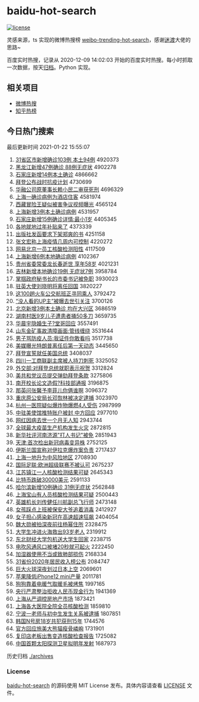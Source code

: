 # baidu-hot-search

[![license](https://img.shields.io/github/license/Arrackisarookie/baidu-hot-search)](https://github.com/Arrackisarookie/baidu-hot-search/blob/master/LICENSE)

灵感来源，ts 实现的微博热搜榜 [weibo-trending-hot-search](https://github.com/justjavac/weibo-trending-hot-search)，感谢[迷渡](https://github.com/justjavac)大佬的思路~

百度实时热搜，记录从 2020-12-09 14:02:03 开始的百度实时热搜。每小时抓取一次数据，按天[归档](./archives)。Python 实现。

## 相关项目
+ [微博热搜](https://github.com/Arrackisarookie/weibo-hot-search)
+ [知乎热榜](https://github.com/Arrackisarookie/zhihu-top-search)

## 今日热门搜索

<!-- Rank Begin -->

最后更新时间 2021-01-22 15:55:07

1. [31省区市新增确诊103例 本土94例](http://www.baidu.com/baidu?cl=3&tn=SE_baiduhomet8_jmjb7mjw&rsv_dl=fyb_top&fr=top1000&wd=31%CA%A1%C7%F8%CA%D0%D0%C2%D4%F6%C8%B7%D5%EF103%C0%FD%20%B1%BE%CD%C194%C0%FD) 4920373
1. [黑龙江新增47例确诊 88例无症状](http://www.baidu.com/baidu?cl=3&tn=SE_baiduhomet8_jmjb7mjw&rsv_dl=fyb_top&fr=top1000&wd=%BA%DA%C1%FA%BD%AD%D0%C2%D4%F647%C0%FD%C8%B7%D5%EF%2088%C0%FD%CE%DE%D6%A2%D7%B4) 4902278
1. [石家庄新增14例本土确诊](http://www.baidu.com/baidu?cl=3&tn=SE_baiduhomet8_jmjb7mjw&rsv_dl=fyb_top&fr=top1000&wd=%CA%AF%BC%D2%D7%AF%D0%C2%D4%F614%C0%FD%B1%BE%CD%C1%C8%B7%D5%EF) 4866662
1. [拜登公布战时抗疫计划](http://www.baidu.com/baidu?cl=3&tn=SE_baiduhomet8_jmjb7mjw&rsv_dl=fyb_top&fr=top1000&wd=%B0%DD%B5%C7%B9%AB%B2%BC%D5%BD%CA%B1%BF%B9%D2%DF%BC%C6%BB%AE) 4730699
1. [华融公司原董事长赖小民二审获死刑](http://www.baidu.com/baidu?cl=3&tn=SE_baiduhomet8_jmjb7mjw&rsv_dl=fyb_top&fr=top1000&wd=%BB%AA%C8%DA%B9%AB%CB%BE%D4%AD%B6%AD%CA%C2%B3%A4%C0%B5%D0%A1%C3%F1%B6%FE%C9%F3%BB%F1%CB%C0%D0%CC) 4696329
1. [上海一确诊病例为酒店住客](http://www.baidu.com/baidu?cl=3&tn=SE_baiduhomet8_jmjb7mjw&rsv_dl=fyb_top&fr=top1000&wd=%C9%CF%BA%A3%D2%BB%C8%B7%D5%EF%B2%A1%C0%FD%CE%AA%BE%C6%B5%EA%D7%A1%BF%CD) 4581974
1. [西藏冒险王疑似被害争议视频曝光](http://www.baidu.com/baidu?cl=3&tn=SE_baiduhomet8_jmjb7mjw&rsv_dl=fyb_top&fr=top1000&wd=%CE%F7%B2%D8%C3%B0%CF%D5%CD%F5%D2%C9%CB%C6%B1%BB%BA%A6%D5%F9%D2%E9%CA%D3%C6%B5%C6%D8%B9%E2) 4565124
1. [上海新增3例本土确诊病例](http://www.baidu.com/baidu?cl=3&tn=SE_baiduhomet8_jmjb7mjw&rsv_dl=fyb_top&fr=top1000&wd=%C9%CF%BA%A3%D0%C2%D4%F63%C0%FD%B1%BE%CD%C1%C8%B7%D5%EF%B2%A1%C0%FD) 4531957
1. [石家庄新增15例确诊详情:最小1岁](http://www.baidu.com/baidu?cl=3&tn=SE_baiduhomet8_jmjb7mjw&rsv_dl=fyb_top&fr=top1000&wd=%CA%AF%BC%D2%D7%AF%D0%C2%D4%F615%C0%FD%C8%B7%D5%EF%CF%EA%C7%E9%3A%D7%EE%D0%A11%CB%EA) 4405345
1. [各地就地过年补贴来了](http://www.baidu.com/baidu?cl=3&tn=SE_baiduhomet8_jmjb7mjw&rsv_dl=fyb_top&fr=top1000&wd=%B8%F7%B5%D8%BE%CD%B5%D8%B9%FD%C4%EA%B2%B9%CC%F9%C0%B4%C1%CB) 4373339
1. [出版社发函要求下架郑爽的书](http://www.baidu.com/baidu?cl=3&tn=SE_baiduhomet8_jmjb7mjw&rsv_dl=fyb_top&fr=top1000&wd=%B3%F6%B0%E6%C9%E7%B7%A2%BA%AF%D2%AA%C7%F3%CF%C2%BC%DC%D6%A3%CB%AC%B5%C4%CA%E9) 4251158
1. [张文宏称上海疫情几周内可控制](http://www.baidu.com/baidu?cl=3&tn=SE_baiduhomet8_jmjb7mjw&rsv_dl=fyb_top&fr=top1000&wd=%D5%C5%CE%C4%BA%EA%B3%C6%C9%CF%BA%A3%D2%DF%C7%E9%BC%B8%D6%DC%C4%DA%BF%C9%BF%D8%D6%C6) 4220272
1. [网易北京一员工核酸检测阳性](http://www.baidu.com/baidu?cl=3&tn=SE_baiduhomet8_jmjb7mjw&rsv_dl=fyb_top&fr=top1000&wd=%CD%F8%D2%D7%B1%B1%BE%A9%D2%BB%D4%B1%B9%A4%BA%CB%CB%E1%BC%EC%B2%E2%D1%F4%D0%D4) 4117509
1. [上海新增6例本地确诊病例](http://www.baidu.com/baidu?cl=3&tn=SE_baiduhomet8_jmjb7mjw&rsv_dl=fyb_top&fr=top1000&wd=%C9%CF%BA%A3%D0%C2%D4%F66%C0%FD%B1%BE%B5%D8%C8%B7%D5%EF%B2%A1%C0%FD) 4102367
1. [贵州省委常委龙长春逝世 享年58岁](http://www.baidu.com/baidu?cl=3&tn=SE_baiduhomet8_jmjb7mjw&rsv_dl=fyb_top&fr=top1000&wd=%B9%F3%D6%DD%CA%A1%CE%AF%B3%A3%CE%AF%C1%FA%B3%A4%B4%BA%CA%C5%CA%C0%20%CF%ED%C4%EA58%CB%EA) 4021231
1. [吉林新增本地确诊19例 无症状7例](http://www.baidu.com/baidu?cl=3&tn=SE_baiduhomet8_jmjb7mjw&rsv_dl=fyb_top&fr=top1000&wd=%BC%AA%C1%D6%D0%C2%D4%F6%B1%BE%B5%D8%C8%B7%D5%EF19%C0%FD%20%CE%DE%D6%A2%D7%B47%C0%FD) 3958784
1. [掌掴政府秘书长的市委书记被免职](http://www.baidu.com/baidu?cl=3&tn=SE_baiduhomet8_jmjb7mjw&rsv_dl=fyb_top&fr=top1000&wd=%D5%C6%DE%E2%D5%FE%B8%AE%C3%D8%CA%E9%B3%A4%B5%C4%CA%D0%CE%AF%CA%E9%BC%C7%B1%BB%C3%E2%D6%B0) 3930023
1. [驻英大使刘晓明将离任回国](http://www.baidu.com/baidu?cl=3&tn=SE_baiduhomet8_jmjb7mjw&rsv_dl=fyb_top&fr=top1000&wd=%D7%A4%D3%A2%B4%F3%CA%B9%C1%F5%CF%FE%C3%F7%BD%AB%C0%EB%C8%CE%BB%D8%B9%FA) 3820227
1. [这100趟火车公交航班正寻同乘人](http://www.baidu.com/baidu?cl=3&tn=SE_baiduhomet8_jmjb7mjw&rsv_dl=fyb_top&fr=top1000&wd=%D5%E2100%CC%CB%BB%F0%B3%B5%B9%AB%BD%BB%BA%BD%B0%E0%D5%FD%D1%B0%CD%AC%B3%CB%C8%CB) 3792472
1. [“没人看的UP主”被曝去世引关注](http://www.baidu.com/baidu?cl=3&tn=SE_baiduhomet8_jmjb7mjw&rsv_dl=fyb_top&fr=top1000&wd=%A1%B0%C3%BB%C8%CB%BF%B4%B5%C4UP%D6%F7%A1%B1%B1%BB%C6%D8%C8%A5%CA%C0%D2%FD%B9%D8%D7%A2) 3700126
1. [北京新增3例本土确诊 均在大兴区](http://www.baidu.com/baidu?cl=3&tn=SE_baiduhomet8_jmjb7mjw&rsv_dl=fyb_top&fr=top1000&wd=%B1%B1%BE%A9%D0%C2%D4%F63%C0%FD%B1%BE%CD%C1%C8%B7%D5%EF%20%BE%F9%D4%DA%B4%F3%D0%CB%C7%F8) 3686519
1. [湖南村医9岁儿子遭患者捅50多刀](http://www.baidu.com/baidu?cl=3&tn=SE_baiduhomet8_jmjb7mjw&rsv_dl=fyb_top&fr=top1000&wd=%BA%FE%C4%CF%B4%E5%D2%BD9%CB%EA%B6%F9%D7%D3%D4%E2%BB%BC%D5%DF%CD%B150%B6%E0%B5%B6) 3659735
1. [华晨宇隐婚生子?堂哥回应](http://www.baidu.com/baidu?cl=3&tn=SE_baiduhomet8_jmjb7mjw&rsv_dl=fyb_top&fr=top1000&wd=%BB%AA%B3%BF%D3%EE%D2%FE%BB%E9%C9%FA%D7%D3%3F%CC%C3%B8%E7%BB%D8%D3%A6) 3557491
1. [山东金矿事故清障画面:管线缠绕](http://www.baidu.com/baidu?cl=3&tn=SE_baiduhomet8_jmjb7mjw&rsv_dl=fyb_top&fr=top1000&wd=%C9%BD%B6%AB%BD%F0%BF%F3%CA%C2%B9%CA%C7%E5%D5%CF%BB%AD%C3%E6%3A%B9%DC%CF%DF%B2%F8%C8%C6) 3531644
1. [男子骂防疫人员:我证件你敢看吗](http://www.baidu.com/baidu?cl=3&tn=SE_baiduhomet8_jmjb7mjw&rsv_dl=fyb_top&fr=top1000&wd=%C4%D0%D7%D3%C2%EE%B7%C0%D2%DF%C8%CB%D4%B1%3A%CE%D2%D6%A4%BC%FE%C4%E3%B8%D2%BF%B4%C2%F0) 3517738
1. [美媒曝光特朗普离任后第一天动态](http://www.baidu.com/baidu?cl=3&tn=SE_baiduhomet8_jmjb7mjw&rsv_dl=fyb_top&fr=top1000&wd=%C3%C0%C3%BD%C6%D8%B9%E2%CC%D8%C0%CA%C6%D5%C0%EB%C8%CE%BA%F3%B5%DA%D2%BB%CC%EC%B6%AF%CC%AC) 3445650
1. [拜登宣誓就任美国总统](http://www.baidu.com/baidu?cl=3&tn=SE_baiduhomet8_jmjb7mjw&rsv_dl=fyb_top&fr=top1000&wd=%B0%DD%B5%C7%D0%FB%CA%C4%BE%CD%C8%CE%C3%C0%B9%FA%D7%DC%CD%B3) 3408037
1. [四川一工商联副主席被人持刀刺死](http://www.baidu.com/baidu?cl=3&tn=SE_baiduhomet8_jmjb7mjw&rsv_dl=fyb_top&fr=top1000&wd=%CB%C4%B4%A8%D2%BB%B9%A4%C9%CC%C1%AA%B8%B1%D6%F7%CF%AF%B1%BB%C8%CB%B3%D6%B5%B6%B4%CC%CB%C0) 3325052
1. [外交部:对拜登总统就职表示祝贺](http://www.baidu.com/baidu?cl=3&tn=SE_baiduhomet8_jmjb7mjw&rsv_dl=fyb_top&fr=top1000&wd=%CD%E2%BD%BB%B2%BF%3A%B6%D4%B0%DD%B5%C7%D7%DC%CD%B3%BE%CD%D6%B0%B1%ED%CA%BE%D7%A3%BA%D8) 3312824
1. [美共和党议员提交弹劾拜登条款](http://www.baidu.com/baidu?cl=3&tn=SE_baiduhomet8_jmjb7mjw&rsv_dl=fyb_top&fr=top1000&wd=%C3%C0%B9%B2%BA%CD%B5%B3%D2%E9%D4%B1%CC%E1%BD%BB%B5%AF%DB%C0%B0%DD%B5%C7%CC%F5%BF%EE) 3275806
1. [南开校长论文造假?科技部通报](http://www.baidu.com/baidu?cl=3&tn=SE_baiduhomet8_jmjb7mjw&rsv_dl=fyb_top&fr=top1000&wd=%C4%CF%BF%AA%D0%A3%B3%A4%C2%DB%CE%C4%D4%EC%BC%D9%3F%BF%C6%BC%BC%B2%BF%CD%A8%B1%A8) 3196875
1. [那英问张馨予李菲儿你俩谁啊](http://www.baidu.com/baidu?cl=3&tn=SE_baiduhomet8_jmjb7mjw&rsv_dl=fyb_top&fr=top1000&wd=%C4%C7%D3%A2%CE%CA%D5%C5%DC%B0%D3%E8%C0%EE%B7%C6%B6%F9%C4%E3%C1%A9%CB%AD%B0%A1) 3096372
1. [重庆原公安局长邓恢林被决定逮捕](http://www.baidu.com/baidu?cl=3&tn=SE_baiduhomet8_jmjb7mjw&rsv_dl=fyb_top&fr=top1000&wd=%D6%D8%C7%EC%D4%AD%B9%AB%B0%B2%BE%D6%B3%A4%B5%CB%BB%D6%C1%D6%B1%BB%BE%F6%B6%A8%B4%FE%B2%B6) 3023970
1. [杭州一医院疑似爆炸物爆燃4人受伤](http://www.baidu.com/baidu?cl=3&tn=SE_baiduhomet8_jmjb7mjw&rsv_dl=fyb_top&fr=top1000&wd=%BA%BC%D6%DD%D2%BB%D2%BD%D4%BA%D2%C9%CB%C6%B1%AC%D5%A8%CE%EF%B1%AC%C8%BC4%C8%CB%CA%DC%C9%CB) 2987999
1. [中驻美使馆推特账户被封 中方回应](http://www.baidu.com/baidu?cl=3&tn=SE_baiduhomet8_jmjb7mjw&rsv_dl=fyb_top&fr=top1000&wd=%D6%D0%D7%A4%C3%C0%CA%B9%B9%DD%CD%C6%CC%D8%D5%CB%BB%A7%B1%BB%B7%E2%20%D6%D0%B7%BD%BB%D8%D3%A6) 2977010
1. [网红因病去世一个月无人知](http://www.baidu.com/baidu?cl=3&tn=SE_baiduhomet8_jmjb7mjw&rsv_dl=fyb_top&fr=top1000&wd=%CD%F8%BA%EC%D2%F2%B2%A1%C8%A5%CA%C0%D2%BB%B8%F6%D4%C2%CE%DE%C8%CB%D6%AA) 2943744
1. [全球最大疫苗生产机构发生火灾](http://www.baidu.com/baidu?cl=3&tn=SE_baiduhomet8_jmjb7mjw&rsv_dl=fyb_top&fr=top1000&wd=%C8%AB%C7%F2%D7%EE%B4%F3%D2%DF%C3%E7%C9%FA%B2%FA%BB%FA%B9%B9%B7%A2%C9%FA%BB%F0%D4%D6) 2872815
1. [新华社评河南济源"打人书记"被免](http://www.baidu.com/baidu?cl=3&tn=SE_baiduhomet8_jmjb7mjw&rsv_dl=fyb_top&fr=top1000&wd=%D0%C2%BB%AA%C9%E7%C6%C0%BA%D3%C4%CF%BC%C3%D4%B4%22%B4%F2%C8%CB%CA%E9%BC%C7%22%B1%BB%C3%E2) 2851943
1. [天津:首次检出新冠病毒变异株](http://www.baidu.com/baidu?cl=3&tn=SE_baiduhomet8_jmjb7mjw&rsv_dl=fyb_top&fr=top1000&wd=%CC%EC%BD%F2%3A%CA%D7%B4%CE%BC%EC%B3%F6%D0%C2%B9%DA%B2%A1%B6%BE%B1%E4%D2%EC%D6%EA) 2752125
1. [伊斯兰国宣称对伊拉克爆炸案负责](http://www.baidu.com/baidu?cl=3&tn=SE_baiduhomet8_jmjb7mjw&rsv_dl=fyb_top&fr=top1000&wd=%D2%C1%CB%B9%C0%BC%B9%FA%D0%FB%B3%C6%B6%D4%D2%C1%C0%AD%BF%CB%B1%AC%D5%A8%B0%B8%B8%BA%D4%F0) 2717437
1. [上海一地升为中风险地区](http://www.baidu.com/baidu?cl=3&tn=SE_baiduhomet8_jmjb7mjw&rsv_dl=fyb_top&fr=top1000&wd=%C9%CF%BA%A3%D2%BB%B5%D8%C9%FD%CE%AA%D6%D0%B7%E7%CF%D5%B5%D8%C7%F8) 2708930
1. [国际足联:欧洲超级联赛不被认可](http://www.baidu.com/baidu?cl=3&tn=SE_baiduhomet8_jmjb7mjw&rsv_dl=fyb_top&fr=top1000&wd=%B9%FA%BC%CA%D7%E3%C1%AA%3A%C5%B7%D6%DE%B3%AC%BC%B6%C1%AA%C8%FC%B2%BB%B1%BB%C8%CF%BF%C9) 2675237
1. [江苏镇江一人核酸检测结果可疑](http://www.baidu.com/baidu?cl=3&tn=SE_baiduhomet8_jmjb7mjw&rsv_dl=fyb_top&fr=top1000&wd=%BD%AD%CB%D5%D5%F2%BD%AD%D2%BB%C8%CB%BA%CB%CB%E1%BC%EC%B2%E2%BD%E1%B9%FB%BF%C9%D2%C9) 2645343
1. [比特币跌破30000美元](http://www.baidu.com/baidu?cl=3&tn=SE_baiduhomet8_jmjb7mjw&rsv_dl=fyb_top&fr=top1000&wd=%B1%C8%CC%D8%B1%D2%B5%F8%C6%C630000%C3%C0%D4%AA) 2591133
1. [哈尔滨新增10例确诊 31例无症状](http://www.baidu.com/baidu?cl=3&tn=SE_baiduhomet8_jmjb7mjw&rsv_dl=fyb_top&fr=top1000&wd=%B9%FE%B6%FB%B1%F5%D0%C2%D4%F610%C0%FD%C8%B7%D5%EF%2031%C0%FD%CE%DE%D6%A2%D7%B4) 2562848
1. [上海宝山有人员核酸检测结果可疑](http://www.baidu.com/baidu?cl=3&tn=SE_baiduhomet8_jmjb7mjw&rsv_dl=fyb_top&fr=top1000&wd=%C9%CF%BA%A3%B1%A6%C9%BD%D3%D0%C8%CB%D4%B1%BA%CB%CB%E1%BC%EC%B2%E2%BD%E1%B9%FB%BF%C9%D2%C9) 2500443
1. [英雄机长刘传健任川航副总飞行师](http://www.baidu.com/baidu?cl=3&tn=SE_baiduhomet8_jmjb7mjw&rsv_dl=fyb_top&fr=top1000&wd=%D3%A2%D0%DB%BB%FA%B3%A4%C1%F5%B4%AB%BD%A1%C8%CE%B4%A8%BA%BD%B8%B1%D7%DC%B7%C9%D0%D0%CA%A6) 2473148
1. [女孩踩点上班被保安大爷追着消毒](http://www.baidu.com/baidu?cl=3&tn=SE_baiduhomet8_jmjb7mjw&rsv_dl=fyb_top&fr=top1000&wd=%C5%AE%BA%A2%B2%C8%B5%E3%C9%CF%B0%E0%B1%BB%B1%A3%B0%B2%B4%F3%D2%AF%D7%B7%D7%C5%CF%FB%B6%BE) 2412927
1. [女子担心感染新冠在高速超速狂飙](http://www.baidu.com/baidu?cl=3&tn=SE_baiduhomet8_jmjb7mjw&rsv_dl=fyb_top&fr=top1000&wd=%C5%AE%D7%D3%B5%A3%D0%C4%B8%D0%C8%BE%D0%C2%B9%DA%D4%DA%B8%DF%CB%D9%B3%AC%CB%D9%BF%F1%EC%AD) 2404054
1. [魏大勋被拍深夜前往杨幂住所](http://www.baidu.com/baidu?cl=3&tn=SE_baiduhomet8_jmjb7mjw&rsv_dl=fyb_top&fr=top1000&wd=%CE%BA%B4%F3%D1%AB%B1%BB%C5%C4%C9%EE%D2%B9%C7%B0%CD%F9%D1%EE%C3%DD%D7%A1%CB%F9) 2328475
1. [大学生冲进火海救出93岁老人](http://www.baidu.com/baidu?cl=3&tn=SE_baiduhomet8_jmjb7mjw&rsv_dl=fyb_top&fr=top1000&wd=%B4%F3%D1%A7%C9%FA%B3%E5%BD%F8%BB%F0%BA%A3%BE%C8%B3%F693%CB%EA%C0%CF%C8%CB) 2319912
1. [东北财经大学包机送大学生回家](http://www.baidu.com/baidu?cl=3&tn=SE_baiduhomet8_jmjb7mjw&rsv_dl=fyb_top&fr=top1000&wd=%B6%AB%B1%B1%B2%C6%BE%AD%B4%F3%D1%A7%B0%FC%BB%FA%CB%CD%B4%F3%D1%A7%C9%FA%BB%D8%BC%D2) 2238715
1. [电吹风通风口被堵20秒就可起火](http://www.baidu.com/baidu?cl=3&tn=SE_baiduhomet8_jmjb7mjw&rsv_dl=fyb_top&fr=top1000&wd=%B5%E7%B4%B5%B7%E7%CD%A8%B7%E7%BF%DA%B1%BB%B6%C220%C3%EB%BE%CD%BF%C9%C6%F0%BB%F0) 2222450
1. [加湿器使用不当或致肺部损伤](http://www.baidu.com/baidu?cl=3&tn=SE_baiduhomet8_jmjb7mjw&rsv_dl=fyb_top&fr=top1000&wd=%BC%D3%CA%AA%C6%F7%CA%B9%D3%C3%B2%BB%B5%B1%BB%F2%D6%C2%B7%CE%B2%BF%CB%F0%C9%CB) 2168334
1. [31省份2020年居民收入榜公布](http://www.baidu.com/baidu?cl=3&tn=SE_baiduhomet8_jmjb7mjw&rsv_dl=fyb_top&fr=top1000&wd=31%CA%A1%B7%DD2020%C4%EA%BE%D3%C3%F1%CA%D5%C8%EB%B0%F1%B9%AB%B2%BC) 2084747
1. [巨大火球深夜划过日本上空](http://www.baidu.com/baidu?cl=3&tn=SE_baiduhomet8_jmjb7mjw&rsv_dl=fyb_top&fr=top1000&wd=%BE%DE%B4%F3%BB%F0%C7%F2%C9%EE%D2%B9%BB%AE%B9%FD%C8%D5%B1%BE%C9%CF%BF%D5) 2069601
1. [苹果降低iPhone12 mini产量](http://www.baidu.com/baidu?cl=3&tn=SE_baiduhomet8_jmjb7mjw&rsv_dl=fyb_top&fr=top1000&wd=%C6%BB%B9%FB%BD%B5%B5%CDiPhone12%20mini%B2%FA%C1%BF) 2011781
1. [狗狗靠着电暖气取暖毛被烤焦](http://www.baidu.com/baidu?cl=3&tn=SE_baiduhomet8_jmjb7mjw&rsv_dl=fyb_top&fr=top1000&wd=%B9%B7%B9%B7%BF%BF%D7%C5%B5%E7%C5%AF%C6%F8%C8%A1%C5%AF%C3%AB%B1%BB%BF%BE%BD%B9) 1997165
1. [央行严肃整治拒收人民币现金行为](http://www.baidu.com/baidu?cl=3&tn=SE_baiduhomet8_jmjb7mjw&rsv_dl=fyb_top&fr=top1000&wd=%D1%EB%D0%D0%D1%CF%CB%E0%D5%FB%D6%CE%BE%DC%CA%D5%C8%CB%C3%F1%B1%D2%CF%D6%BD%F0%D0%D0%CE%AA) 1941369
1. [上海从严调控房地产市场](http://www.baidu.com/baidu?cl=3&tn=SE_baiduhomet8_jmjb7mjw&rsv_dl=fyb_top&fr=top1000&wd=%C9%CF%BA%A3%B4%D3%D1%CF%B5%F7%BF%D8%B7%BF%B5%D8%B2%FA%CA%D0%B3%A1) 1873421
1. [上海各大医院全院全员核酸检测](http://www.baidu.com/baidu?cl=3&tn=SE_baiduhomet8_jmjb7mjw&rsv_dl=fyb_top&fr=top1000&wd=%C9%CF%BA%A3%B8%F7%B4%F3%D2%BD%D4%BA%C8%AB%D4%BA%C8%AB%D4%B1%BA%CB%CB%E1%BC%EC%B2%E2) 1859810
1. [宁波一老师与初中生发生关系被逮捕](http://www.baidu.com/baidu?cl=3&tn=SE_baiduhomet8_jmjb7mjw&rsv_dl=fyb_top&fr=top1000&wd=%C4%FE%B2%A8%D2%BB%C0%CF%CA%A6%D3%EB%B3%F5%D6%D0%C9%FA%B7%A2%C9%FA%B9%D8%CF%B5%B1%BB%B4%FE%B2%B6) 1807851
1. [韩国N号房18岁共犯获刑15年](http://www.baidu.com/baidu?cl=3&tn=SE_baiduhomet8_jmjb7mjw&rsv_dl=fyb_top&fr=top1000&wd=%BA%AB%B9%FAN%BA%C5%B7%BF18%CB%EA%B9%B2%B7%B8%BB%F1%D0%CC15%C4%EA) 1744576
1. [官方回应旅美大熊猫瘦骨嶙峋](http://www.baidu.com/baidu?cl=3&tn=SE_baiduhomet8_jmjb7mjw&rsv_dl=fyb_top&fr=top1000&wd=%B9%D9%B7%BD%BB%D8%D3%A6%C2%C3%C3%C0%B4%F3%D0%DC%C3%A8%CA%DD%B9%C7%E1%D7%E1%BE) 1731901
1. [复印店老板出售变造核酸检查报告](http://www.baidu.com/baidu?cl=3&tn=SE_baiduhomet8_jmjb7mjw&rsv_dl=fyb_top&fr=top1000&wd=%B8%B4%D3%A1%B5%EA%C0%CF%B0%E5%B3%F6%CA%DB%B1%E4%D4%EC%BA%CB%CB%E1%BC%EC%B2%E9%B1%A8%B8%E6) 1725082
1. [中国首颗太阳探测卫星拟明年发射](http://www.baidu.com/baidu?cl=3&tn=SE_baiduhomet8_jmjb7mjw&rsv_dl=fyb_top&fr=top1000&wd=%D6%D0%B9%FA%CA%D7%BF%C5%CC%AB%D1%F4%CC%BD%B2%E2%CE%C0%D0%C7%C4%E2%C3%F7%C4%EA%B7%A2%C9%E4) 1687973
<!-- Rank End -->

历史归档 [./archives](./archives)

### License

[baidu-hot-search](https://github.com/Arrackisarookie/baidu-hot-search) 的源码使用 MIT License 发布。具体内容请查看 [LICENSE](./LICENSE) 文件。
